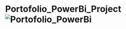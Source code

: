 # Portofolio_PowerBi_Project![Portofolio_PowerBi](https://github.com/user-attachments/assets/26ee07f7-618a-47bb-a55b-736d2d012766)
